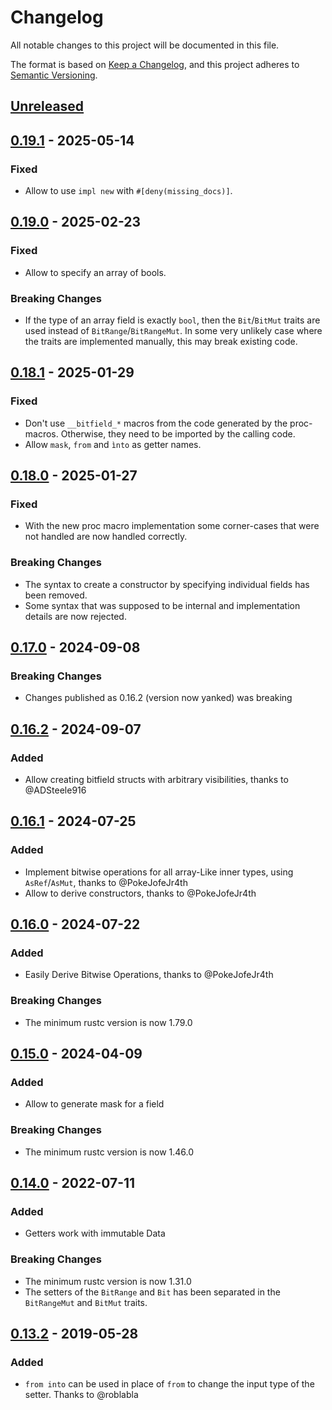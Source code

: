 # Changelog
All notable changes to this project will be documented in this file.

The format is based on [Keep a Changelog](https://keepachangelog.com/en/1.0.0/),
and this project adheres to [Semantic Versioning](https://semver.org/spec/v2.0.0.html).

## [Unreleased]

## [0.19.1] - 2025-05-14

### Fixed
- Allow to use `impl new` with `#[deny(missing_docs)]`.

## [0.19.0] - 2025-02-23

### Fixed
- Allow to specify an array of bools.

### Breaking Changes
- If the type of an array field is exactly `bool`, then the `Bit`/`BitMut` traits are used instead of
  `BitRange`/`BitRangeMut`. In some very unlikely case where the traits are implemented manually, this may break
  existing code.

## [0.18.1] - 2025-01-29

### Fixed
- Don't use `__bitfield_*` macros from the code generated by the proc-macros. Otherwise, they need to be imported by 
  the calling code.
- Allow `mask`, `from` and `ìnto` as getter names.

## [0.18.0] - 2025-01-27

### Fixed
- With the new proc macro implementation some corner-cases that were not handled are now handled correctly.

### Breaking Changes
- The syntax to create a constructor by specifying individual fields has been removed.
- Some syntax that was supposed to be internal and implementation details are now rejected.

## [0.17.0] - 2024-09-08

### Breaking Changes
- Changes published as 0.16.2 (version now yanked) was breaking

## [0.16.2] - 2024-09-07

### Added
- Allow creating bitfield structs with arbitrary visibilities, thanks to @ADSteele916

## [0.16.1] - 2024-07-25

### Added
- Implement bitwise operations for all array-Like inner types, using `AsRef`/`AsMut`, thanks to @PokeJofeJr4th
- Allow to derive constructors, thanks to @PokeJofeJr4th

## [0.16.0] - 2024-07-22

### Added
 - Easily Derive Bitwise Operations, thanks to @PokeJofeJr4th

### Breaking Changes
 - The minimum rustc version is now 1.79.0

## [0.15.0] - 2024-04-09

### Added
 - Allow to generate mask for a field

### Breaking Changes
 - The minimum rustc version is now 1.46.0

## [0.14.0] - 2022-07-11

### Added
 - Getters work with immutable Data

### Breaking Changes
 - The minimum rustc version is now 1.31.0
 - The setters of the `BitRange` and `Bit` has been separated in the `BitRangeMut` and `BitMut` traits.

## [0.13.2] - 2019-05-28

### Added
- `from into` can be used in place of `from` to change the input type of the setter. Thanks to @roblabla

[Unreleased]: https://github.com/dzamlo/rust-bitfield/compare/v0.19.1...HEAD
[0.19.1]: https://github.com/dzamlo/rust-bitfield/compare/v0.19.0...v0.19.1
[0.19.0]: https://github.com/dzamlo/rust-bitfield/compare/v0.18.1...v0.19.0
[0.18.1]: https://github.com/dzamlo/rust-bitfield/compare/v0.18.0...v0.18.1
[0.18.0]: https://github.com/dzamlo/rust-bitfield/compare/v0.17.0...v0.18.0
[0.17.0]: https://github.com/dzamlo/rust-bitfield/compare/v0.16.2...v0.17.0
[0.16.2]: https://github.com/dzamlo/rust-bitfield/compare/v0.16.0...v0.16.2
[0.16.1]: https://github.com/dzamlo/rust-bitfield/compare/v0.16.0...v0.16.1
[0.16.0]: https://github.com/dzamlo/rust-bitfield/compare/v0.15.0...v0.16.0
[0.15.0]: https://github.com/dzamlo/rust-bitfield/compare/v0.14.0...v0.15.0
[0.14.0]: https://github.com/dzamlo/rust-bitfield/compare/v0.13.2...v0.14.0
[0.13.2]: https://github.com/dzamlo/rust-bitfield/compare/v0.13.1...v0.13.2

